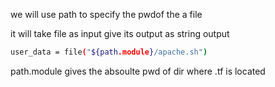 we will use path to specify the pwdof the a file

it will take file as input give its output as string output

```sh
user_data = file("${path.module}/apache.sh")  
```
path.module gives the absoulte pwd of dir where .tf is located